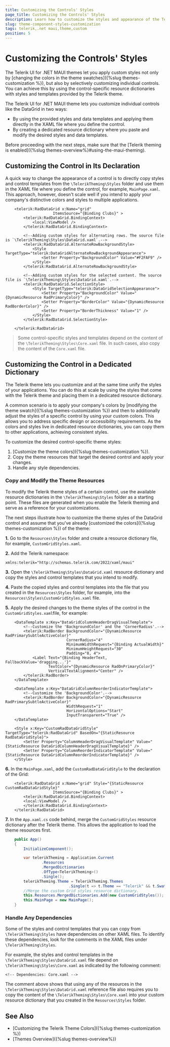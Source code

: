 ```yaml
---
title: Customizing the Controls' Styles
page_title: Customizing the Controls' Styles
description: Learn how to customize the styles and appearance of the Telerik UI for .NET MAUI components by using the resource dictionary files provided by the Telerik UI theme.
slug: theme-component-styles-customization
tags: telerik,.net maui,theme,custom
position: 5
---
```


# Customizing the Controls' Styles

The Telerik UI for .NET MAUI themes let you apply custom styles not only by [changing the colors in the theme swatches]({%slug themes-customization %}), but also by selectively customizing individual controls. You can achieve this by using the control-specific resource dictionaries with styles and templates provided by the Telerik theme.

The Telerik UI for .NET MAUI theme lets you customize individual controls like the DataGrid in two ways:

* By using the provided styles and data templates and applying them directly in the XAML file where you define the control.
* By creating a dedicated resource dictionary where you paste and modify the desired styles and data templates.

Before proceeding with the next steps, make sure that the [Telerik theming is enabled]({%slug themes-overview%}#using-the-maui-theming).

## Customizing the Control in Its Declaration

A quick way to change the appearance of a control is to directly copy styles and control templates from the `\TelerikTheming\Styles` folder and use them in the XAML file where you define the control, for example, `MainPage.xaml`. This approach, however, doesn't scale well if you intend to apply your company's distinctive colors and styles to multiple applications.

```XAML
    <telerik:RadDataGrid x:Name="grid" 
                     ItemsSource="{Binding Clubs}" >
        <telerik:RadDataGrid.BindingContext>
            <local:ViewModel />
        </telerik:RadDataGrid.BindingContext>

        <!--Adding custom styles for alternating rows. The source file is `\TelerikTheming\Styles\DataGrid.xaml`.-->
        <telerik:RadDataGrid.AlternateRowBackgroundStyle>
            <Style TargetType="telerik:DataGridAlternateRowBackgroundAppearance">
                <Setter Property="BackgroundColor" Value="#F2FAF9" />
            </Style>
        </telerik:RadDataGrid.AlternateRowBackgroundStyle>

        <!--Adding custom styles for the selected content. The source file is `\TelerikTheming\Styles\DataGrid.xaml`.-->
        <telerik:RadDataGrid.SelectionStyle>
            <Style TargetType="telerik:DataGridSelectionAppearance">
                <Setter Property="BackgroundColor" Value="{DynamicResource RadPrimaryColor}" />
                <Setter Property="BorderColor" Value="{DynamicResource RadBorderColor}" />
                <Setter Property="BorderThickness" Value="1" />
            </Style>
        </telerik:RadDataGrid.SelectionStyle>

    </telerik:RadDataGrid>
```

>Some control-specific styles and templates depend on the content of the `\TelerikTheming\Styles\Core.xaml` file. In such cases, also copy the content of the `Core.xaml` file.

## Customizing the Control in a Dedicated Dictionary

The Telerik theme lets you customize and at the same time unify the styles of your applications. You can do this at scale by using the styles that come with the Telerik theme and placing them in a dedicated resource dictionary.

A common scenario is to apply your company's colors by [modifying the theme swatch]({%slug themes-customization %}) and then to additionally adjust the styles of a specific control by using your custom colors. This allows you to address specific design or accessibility requirements. As the colors and styles live in dedicated resource dictionaries, you can copy them to other applications, achieving consistent styles.

To customize the desired control-specific theme styles:

1. [Customize the theme colors]({%slug themes-customization %}).
1. Copy the theme resources that target the desired control and apply your changes.
1. Handle any style dependencies.

### Copy and Modify the Theme Resources

To modify the Telerik theme styles of a certain control, use the available resource dictionaries in the `\TelerikTheming\Styles` folder as a starting point. These files are generated when you enable the Telerik theming and serve as a reference for your customizations.

The next steps illustrate how to customize the theme styles of the DataGrid control and assume that you've already [customized the colors]({%slug themes-customization %}) of the theme:

**1.** Go to the `Resources\Styles` folder and create a resource dictionary file, for example, `CustomGridStyles.xaml`.

**2.** Add the Telerik namespace:

```XAML
xmlns:telerik="http://schemas.telerik.com/2022/xaml/maui"
```

**3.** Open the `\TelerikTheming\Styles\DataGrid.xaml` resource dictionary and copy the styles and control templates that you intend to modify.

**4.** Paste the copied styles and control templates into the file that you created in the `Resources\Styles` folder, for example, into the `Resources\Styles\CustomGridStyles.xaml` file.

**5.** Apply the desired changes to the theme styles of the control in the `CustomGridStyles.xaml`file, for example:

```XAML
    <DataTemplate x:Key="DataGridColumnHeaderDragVisualTemplate">
        <!--Customize the 'BackgroundColor' and the 'CornerRadius'.-->
        <telerik:RadBorder BackgroundColor="{DynamicResource RadPrimarySubtleActiveColor}"
                           CornerRadius="4"
                           MinimumWidthRequest="{Binding ActualWidth}"
                           MinimumHeightRequest="30"
                           Padding="8, 4">
            <Label Text="{Binding HeaderText, FallbackValue='dragging...'}"
                   TextColor="{DynamicResource RadOnPrimaryColor}"
                   VerticalTextAlignment="Center" />
        </telerik:RadBorder>
    </DataTemplate>

    <DataTemplate x:Key="DataGridColumnReorderIndicatorTemplate">
        <!--Customize the 'BackgroundColor'.-->
        <telerik:RadBorder BackgroundColor="{DynamicResource RadPrimarySubtleActiveColor}"
                           WidthRequest="1"
                           HorizontalOptions="Start"
                           InputTransparent="True" />
    </DataTemplate>

    <Style x:Key="CustomRadDataGridStyle" TargetType="telerik:RadDataGrid" BasedOn="{StaticResource RadDataGridStyle}">
        <Setter Property="ColumnHeaderDragVisualTemplate" Value="{StaticResource DataGridColumnHeaderDragVisualTemplate}" />
        <Setter Property="ColumnReorderIndicatorTemplate" Value="{StaticResource DataGridColumnReorderIndicatorTemplate}" />
    </Style>
```

**6.** In the `MainPage.xaml`, add the `CustomRadDataGridStyle` to the declaration of the Grid:

```XAML
    <telerik:RadDataGrid x:Name="grid" Style="{StaticResource CustomRadDataGridStyle}"
                     ItemsSource="{Binding Clubs}" >
        <telerik:RadDataGrid.BindingContext>
        <local:ViewModel />
        </telerik:RadDataGrid.BindingContext>
    </telerik:RadDataGrid>
```

**7.** In the `App.xaml.cs` code behind, merge the `CustomGridStyles` resource dictionary after the Telerik theme. This allows the application to load the theme resources first.

```C#
    public App()
    {
        InitializeComponent();

        var telerikTheming = Application.Current
                .Resources
                .MergedDictionaries
                .OfType<TelerikTheming>()
                .Single();
        telerikTheming.Theme = TelerikTheming.Themes
                            .Single(t => t.Theme == "Telerik" && t.Swatch == "Purple");
        //Merge the custom Grid styles resource dictionary.                    
        this.Resources.MergedDictionaries.Add(new CustomGridStyles());
        this.MainPage = new MainPage();
    }
```

### Handle Any Dependencies

Some of the styles and control templates that you can copy from `\TelerikTheming\Styles` have dependencies on other XAML files. To identify these dependencies, look for the comments in the XAML files under `\TelerikTheming\Styles`.

For example, the styles and control templates in the `\TelerikTheming\Styles\DataGrid.xaml` file depend on `\TelerikTheming\Styles\Core.xaml` as indicated by the following comment:

```XAML
<!-- Dependencies: Core.xaml -->
```

The comment above shows that using any of the resources in the `\TelerikTheming\Styles\DataGrid.xaml` reference file also requires you to copy the content of the `\TelerikTheming\Styles\Core.xaml` into your custom resource dictionary that you created in the `Resources\Styles` folder.

## See Also

* [Customizing the Telerik Theme Colors]({%slug themes-customization %})
* [Themes Overview]({%slug themes-overview%})
